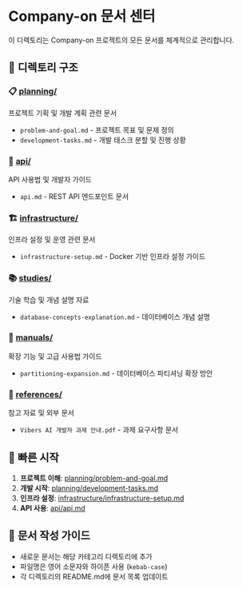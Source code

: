 # Company-on 문서 센터

이 디렉토리는 Company-on 프로젝트의 모든 문서를 체계적으로 관리합니다.

## 📁 디렉토리 구조

### 📋 [planning/](./planning/)
프로젝트 기획 및 개발 계획 관련 문서
- `problem-and-goal.md` - 프로젝트 목표 및 문제 정의
- `development-tasks.md` - 개발 태스크 분할 및 진행 상황

### 🔧 [api/](./api/)
API 사용법 및 개발자 가이드
- `api.md` - REST API 엔드포인트 문서

### 🏗️ [infrastructure/](./infrastructure/)
인프라 설정 및 운영 관련 문서
- `infrastructure-setup.md` - Docker 기반 인프라 설정 가이드

### 📚 [studies/](./studies/)
기술 학습 및 개념 설명 자료
- `database-concepts-explanation.md` - 데이터베이스 개념 설명

### 📖 [manuals/](./manuals/)
확장 기능 및 고급 사용법 가이드
- `partitioning-expansion.md` - 데이터베이스 파티셔닝 확장 방안

### 📄 [references/](./references/)
참고 자료 및 외부 문서
- `Vibers AI 개발자 과제 안내.pdf` - 과제 요구사항 문서

## 🚀 빠른 시작

1. **프로젝트 이해**: [planning/problem-and-goal.md](./planning/problem-and-goal.md)
2. **개발 시작**: [planning/development-tasks.md](./planning/development-tasks.md)
3. **인프라 설정**: [infrastructure/infrastructure-setup.md](./infrastructure/infrastructure-setup.md)
4. **API 사용**: [api/api.md](./api/api.md)

## 📝 문서 작성 가이드

- 새로운 문서는 해당 카테고리 디렉토리에 추가
- 파일명은 영어 소문자와 하이픈 사용 (`kebab-case`)
- 각 디렉토리의 README.md에 문서 목록 업데이트
